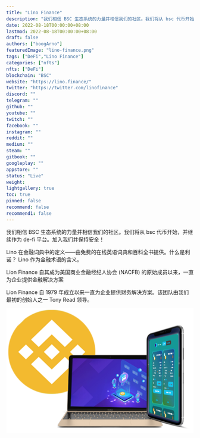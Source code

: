```yaml
---
title: "Lino Finance"
description: "我们相信 BSC 生态系统的力量并相信我们的社区。我们将从 bsc 代币开始，并继续作为 de-fi 平台。加入我们并保持安全！"
date: 2022-08-18T00:00:00+08:00
lastmod: 2022-08-18T00:00:00+08:00
draft: false
authors: ["boogArno"]
featuredImage: "lino-finance.png"
tags: ["DeFi","Lino Finance"]
categories: ["nfts"]
nfts: ["DeFi"]
blockchain: "BSC"
website: "https://lino.finance/"
twitter: "https://twitter.com/linofinance"
discord: ""
telegram: ""
github: ""
youtube: ""
twitch: ""
facebook: ""
instagram: ""
reddit: ""
medium: ""
steam: ""
gitbook: ""
googleplay: ""
appstore: ""
status: "Live"
weight: 
lightgallery: true
toc: true
pinned: false
recommend: false
recommend1: false
---
```


我们相信 BSC 生态系统的力量并相信我们的社区。我们将从 bsc 代币开始，并继续作为 de-fi 平台。加入我们并保持安全！

Lino 在金融词典中的定义——由免费的在线英语词典和百科全书提供。什么是利诺？ Lino 作为金融术语的含义。

Lion Finance 自其成为美国商业金融经纪人协会 (NACFB) 的原始成员以来，一直为企业提供金融解决方案

Lion Finance 自 1979 年成立以来一直为企业提供财务解决方案。该团队由我们最初的创始人之一 Tony Read 领导。

![lino-dapp-defi-bsc-image1_30389c4c2778e1beee6d9372c9f78e94](lino-dapp-defi-bsc-image1_30389c4c2778e1beee6d9372c9f78e94.png)